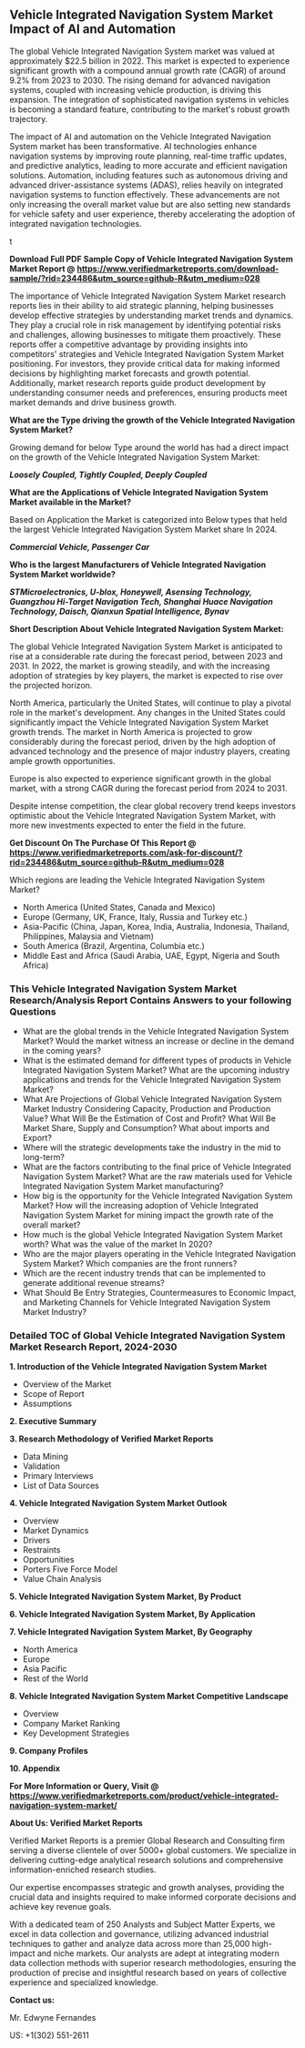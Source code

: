<h2>Vehicle Integrated Navigation System Market Impact of AI and Automation</h2><p>The global Vehicle Integrated Navigation System market was valued at approximately $22.5 billion in 2022. This market is expected to experience significant growth with a compound annual growth rate (CAGR) of around 9.2% from 2023 to 2030. The rising demand for advanced navigation systems, coupled with increasing vehicle production, is driving this expansion. The integration of sophisticated navigation systems in vehicles is becoming a standard feature, contributing to the market's robust growth trajectory.</p><p>The impact of AI and automation on the Vehicle Integrated Navigation System market has been transformative. AI technologies enhance navigation systems by improving route planning, real-time traffic updates, and predictive analytics, leading to more accurate and efficient navigation solutions. Automation, including features such as autonomous driving and advanced driver-assistance systems (ADAS), relies heavily on integrated navigation systems to function effectively. These advancements are not only increasing the overall market value but are also setting new standards for vehicle safety and user experience, thereby accelerating the adoption of integrated navigation technologies.</p>t</p><p id="" class=""><strong>Download Full PDF Sample Copy of Vehicle Integrated Navigation System Market Report @ <a href="https://www.verifiedmarketreports.com/download-sample/?rid=234486&utm_source=github-R&utm_medium=028" target="_blank">https://www.verifiedmarketreports.com/download-sample/?rid=234486&utm_source=github-R&utm_medium=028</a></strong></p><p>The importance of&nbsp;Vehicle Integrated Navigation System Market research reports lies in their ability to aid strategic planning, helping businesses develop effective strategies by understanding market trends and dynamics. They play a crucial role in risk management by identifying potential risks and challenges, allowing businesses to mitigate them proactively. These reports offer a competitive advantage by providing insights into competitors' strategies and Vehicle Integrated Navigation System Market positioning. For investors, they provide critical data for making informed decisions by highlighting market forecasts and growth potential. Additionally, market research reports guide product development by understanding consumer needs and preferences, ensuring products meet market demands and drive business growth.</p><p><strong>What are the&nbsp;Type driving the growth of the Vehicle Integrated Navigation System Market?</strong></p><p id="" class="">Growing demand for below Type around the world has had a direct impact on the growth of the Vehicle Integrated Navigation System Market:</p><em><strong>Loosely Coupled, Tightly Coupled, Deeply Coupled</strong></em></p><strong>What are the&nbsp;Applications&nbsp;of Vehicle Integrated Navigation System Market available in the Market?</strong></p><p id="" class="">Based on Application the Market is categorized into Below types that held the largest Vehicle Integrated Navigation System Market share In 2024.</p><em><strong>Commercial Vehicle, Passenger Car</strong></em></p><strong>Who is the largest Manufacturers of Vehicle Integrated Navigation System Market worldwide?</strong></p><p><em><strong>STMicroelectronics, U-blox, Honeywell, Asensing Technology, Guangzhou Hi-Target Navigation Tech, Shanghai Huace Navigation Technology, Daisch, Qianxun Spatial Intelligence, Bynav</strong></em></p><p id="" class=""><strong>Short Description About Vehicle Integrated Navigation System Market:</strong></p><p>The global Vehicle Integrated Navigation System Market is anticipated to rise at a considerable rate during the forecast period, between 2023 and 2031. In 2022, the market is growing steadily, and with the increasing adoption of strategies by key players, the market is expected to rise over the projected horizon.</p><p>North America, particularly the United States, will continue to play a pivotal role in the market's development. Any changes in the United States could significantly impact the Vehicle Integrated Navigation System Market growth trends. The market in North America is projected to grow considerably during the forecast period, driven by the high adoption of advanced technology and the presence of major industry players, creating ample growth opportunities.</p><p>Europe is also expected to experience significant growth in the global market, with a strong CAGR during the forecast period from 2024 to 2031.</p><p>Despite intense competition, the clear global recovery trend keeps investors optimistic about the Vehicle Integrated Navigation System Market, with more new investments expected to enter the field in the future.</p><p id="" class=""><strong>Get Discount On The Purchase Of This Report @ <a href="https://www.verifiedmarketreports.com/ask-for-discount/?rid=234486&utm_source=github-R&utm_medium=028" target="_blank">https://www.verifiedmarketreports.com/ask-for-discount/?rid=234486&utm_source=github-R&utm_medium=028</a></strong></p>Which regions are leading the Vehicle Integrated Navigation System Market?</p><ul><li>North America (United States, Canada and Mexico)</li><li>Europe (Germany, UK, France, Italy, Russia and Turkey etc.)</li><li>Asia-Pacific (China, Japan, Korea, India, Australia, Indonesia, Thailand, Philippines, Malaysia and Vietnam)</li><li>South America (Brazil, Argentina, Columbia etc.)</li><li>Middle East and Africa (Saudi Arabia, UAE, Egypt, Nigeria and South Africa)</li></ul><h3 id="" class="">This Vehicle Integrated Navigation System Market Research/Analysis Report Contains Answers to your following Questions</h3><ul><li>What are the global trends in the Vehicle Integrated Navigation System Market? Would the market witness an increase or decline in the demand in the coming years?</li><li>What is the estimated demand for different types of products in Vehicle Integrated Navigation System Market? What are the upcoming industry applications and trends for the Vehicle Integrated Navigation System Market?</li><li>What Are Projections of Global Vehicle Integrated Navigation System Market Industry Considering Capacity, Production and Production Value? What Will Be the Estimation of Cost and Profit? What Will Be Market Share, Supply and Consumption? What about imports and Export?</li><li>Where will the strategic developments take the industry in the mid to long-term?</li><li>What are the factors contributing to the final price of Vehicle Integrated Navigation System Market? What are the raw materials used for Vehicle Integrated Navigation System Market manufacturing?</li><li>How big is the opportunity for the Vehicle Integrated Navigation System Market? How will the increasing adoption of Vehicle Integrated Navigation System Market for mining impact the growth rate of the overall market?</li><li>How much is the global Vehicle Integrated Navigation System Market worth? What was the value of the market In 2020?</li><li>Who are the major players operating in the Vehicle Integrated Navigation System Market? Which companies are the front runners?</li><li>Which are the recent industry trends that can be implemented to generate additional revenue streams?</li><li>What Should Be Entry Strategies, Countermeasures to Economic Impact, and Marketing Channels for Vehicle Integrated Navigation System Market Industry?</li></ul><h3 id="" class="">Detailed TOC of Global Vehicle Integrated Navigation System Market Research Report, 2024-2030</h3><p id="" class=""><strong>1. Introduction of the Vehicle Integrated Navigation System Market</strong></p><ul><li>Overview of the Market</li><li>Scope of Report</li><li>Assumptions</li></ul><p id="" class=""><strong>2. Executive Summary</strong></p><p id="" class=""><strong>3. Research Methodology of Verified Market Reports</strong></p><ul><li>Data Mining</li><li>Validation</li><li>Primary Interviews</li><li>List of Data Sources</li></ul><p id="" class=""><strong>4. Vehicle Integrated Navigation System Market Outlook</strong></p><ul><li>Overview</li><li>Market Dynamics</li><li>Drivers</li><li>Restraints</li><li>Opportunities</li><li>Porters Five Force Model</li><li>Value Chain Analysis</li></ul><p id="" class=""><strong>5. Vehicle Integrated Navigation System Market, By Product</strong></p><p id="" class=""><strong>6. Vehicle Integrated Navigation System Market, By Application</strong></p><p id="" class=""><strong>7. Vehicle Integrated Navigation System Market, By Geography</strong></p><ul><li>North America</li><li>Europe</li><li>Asia Pacific</li><li>Rest of the World</li></ul><p id="" class=""><strong>8. Vehicle Integrated Navigation System Market Competitive Landscape</strong></p><ul><li>Overview</li><li>Company Market Ranking</li><li>Key Development Strategies</li></ul><p id="" class=""><strong>9. Company Profiles</strong></p><p id="" class=""><strong>10. Appendix</strong></p><p id="" class=""><strong>For More Information or Query, Visit @ <a href="https://www.verifiedmarketreports.com/product/vehicle-integrated-navigation-system-market/" target="_blank">https://www.verifiedmarketreports.com/product/vehicle-integrated-navigation-system-market/</a></strong></p><p id="" class=""><strong>About Us: Verified Market Reports</strong></p><p id="" class="">Verified Market Reports is a premier Global Research and Consulting firm serving a diverse clientele of over 5000+ global customers. We specialize in delivering cutting-edge analytical research solutions and comprehensive information-enriched research studies.</p><p id="" class="">Our expertise encompasses strategic and growth analyses, providing the crucial data and insights required to make informed corporate decisions and achieve key revenue goals.</p><p id="" class="">With a dedicated team of 250 Analysts and Subject Matter Experts, we excel in data collection and governance, utilizing advanced industrial techniques to gather and analyze data across more than 25,000 high-impact and niche markets. Our analysts are adept at integrating modern data collection methods with superior research methodologies, ensuring the production of precise and insightful research based on years of collective experience and specialized knowledge.</p><p id="" class=""><strong>Contact us:</strong></p><p id="" class="">Mr. Edwyne Fernandes</p><p id="" class="">US: +1(302) 551-2611</p>